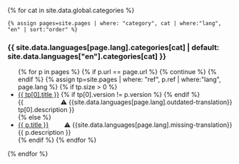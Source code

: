 {% for cat in site.data.global.categories %}

    {% assign pages=site.pages | where: "category", cat | where:"lang", "en" | sort:"order" %}

### {{ site.data.languages[page.lang].categories[cat] | default: site.data.languages["en"].categories[cat] }}

<ul>
    {% for p in pages %}
        {% if p.url == page.url %}
            {% continue %}
        {% endif %}
        {% assign tp=site.pages | where: "ref", p.ref | where:"lang", page.lang %}
        {% if tp.size > 0 %}
            <li>
                <a href="{{ tp[0].url | relative_url }}">{{ tp[0].title }}</a>
                {% if tp[0].version != p.version %}
                <span style="float:right">⚠️ {{site.data.languages[page.lang].outdated-translation}}</span>
                {% endif %}
                <br/>
                {{ tp[0].description }}
            </li>
        {% else %}
            <li class="missing_translation">
                <a href="{{ p.url | relative_url }}">{{ p.title }}</a>
                <span style="float:right">⚠️ {{site.data.languages[page.lang].missing-translation}}</span>
                <br/>
                {{ p.description }}
            </li>
        {% endif %}
    {% endfor %}
</ul>

{% endfor %}
